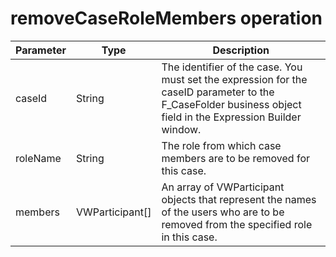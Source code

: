 # removeCaseRoleMembers operation

| Parameter   | Type            | Description                                                                                                                                                  |
|-------------|-----------------|--------------------------------------------------------------------------------------------------------------------------------------------------------------|
| caseId      | String          | The identifier of the case. You must set the expression for the caseID parameter to the F\_CaseFolder business object field in the Expression Builder window. |
| roleName    | String          | The role from which case members are to be removed for this case.                                                                                            |
| members     | VWParticipant[] | An array of VWParticipant objects that represent the names of the users who are to be removed from the specified role in this case.                          |